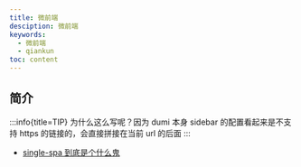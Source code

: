 ```yaml
---
title: 微前端
desciption: 微前端
keywords:
  - 微前端
  - qiankun
toc: content
---
```


## 简介

:::info{title=TIP}
为什么这么写呢？因为 dumi 本身 sidebar 的配置看起来是不支持 https 的链接的，会直接拼接在当前 url 的后面
:::

- [single-spa 到底是个什么鬼](https://zhuanlan.zhihu.com/p/378346507)
